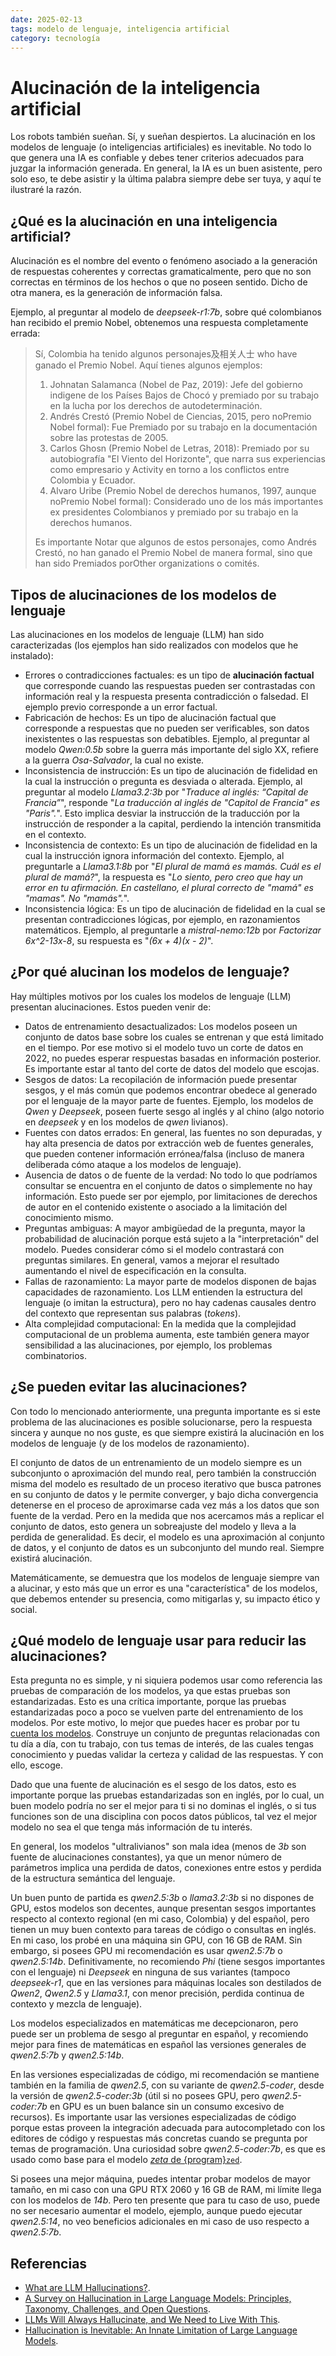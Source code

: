 ```yaml
---
date: 2025-02-13
tags: modelo de lenguaje, inteligencia artificial
category: tecnología
---
```


# Alucinación de la inteligencia artificial

Los robots también sueñan. Sí, y sueñan despiertos. La alucinación en los
modelos de lenguaje (o inteligencias artificiales) es inevitable. No todo lo que
genera una IA es confiable y debes tener criterios adecuados para juzgar la
información generada. En general, la IA es un buen asistente, pero solo eso, te
debe asistir y la última palabra siempre debe ser tuya, y aquí te ilustraré la
razón.

## ¿Qué es la alucinación en una inteligencia artificial?

Alucinación es el nombre del evento o fenómeno asociado a la generación de
respuestas coherentes y correctas gramaticalmente, pero que no son correctas en
términos de los hechos o que no poseen sentido. Dicho de otra manera, es la
generación de información falsa.

Ejemplo, al preguntar al modelo de _deepseek-r1:7b_, sobre qué colombianos han
recibido el premio Nobel, obtenemos una respuesta completamente errada:

> Sí, Colombia ha tenido algunos personajes及相关人士 who have ganado el Premio
> Nobel. Aquí tienes algunos ejemplos:
>
> 1. Johnatan Salamanca (Nobel de Paz, 2019): Jefe del gobierno indigene de los
>    Países Bajos de Chocó y premiado por su trabajo en la lucha por los
>    derechos de autodeterminación.
> 2. Andrés Crestó (Premio Nobel de Ciencias, 2015, pero noPremio Nobel formal):
>    Fue Premiado por su trabajo en la documentación sobre las protestas de
>    2005\.
> 3. Carlos Ghosn (Premio Nobel de Letras, 2018): Premiado por su autobiografía
>    "El Viento del Horizonte", que narra sus experiencias como empresario y
>    Activity en torno a los conflictos entre Colombia y Ecuador.
> 4. Alvaro Uribe (Premio Nobel de derechos humanos, 1997, aunque noPremio Nobel
>    formal): Considerado uno de los más importantes ex presidentes Colombianos
>    y premiado por su trabajo en la derechos humanos.
>
> Es importante Notar que algunos de estos personajes, como Andrés Crestó, no
> han ganado el Premio Nobel de manera formal, sino que han sido Premiados
> porOther organizations o comités.

## Tipos de alucinaciones de los modelos de lenguaje

Las alucinaciones en los modelos de lenguaje (LLM) han sido caracterizadas (los
ejemplos han sido realizados con modelos que he instalado):

- Errores o contradicciones factuales: es un tipo de **alucinación factual** que
  corresponde cuando las respuestas pueden ser contrastadas con información real
  y la respuesta presenta contradicción o falsedad. El ejemplo previo
  corresponde a un error factual.
- Fabricación de hechos: Es un tipo de alucinación factual que corresponde a
  respuestas que no pueden ser verificables, son datos inexistentes o las
  respuestas son debatibles. Ejemplo, al preguntar al modelo *Qwen:0.5b* sobre
  la guerra más importante del siglo XX, refiere a la guerra *Osa-Salvador*, la
  cual no existe.
- Inconsistencia de instrucción: Es un tipo de alucinación de fidelidad en la
  cual la instrucción o pregunta es desviada o alterada. Ejemplo, al preguntar
  al modelo *Llama3.2:3b* por "*Traduce al inglés: “Capital de Francia”*",
  responde "*La traducción al inglés de "Capitol de Francia" es "Paris".*". Esto
  implica desviar la instrucción de la traducción por la instrucción de
  responder a la capital, perdiendo la intención transmitida en el contexto.
- Inconsistencia de contexto: Es un tipo de alucinación de fidelidad en la cual
  la instrucción ignora información del contexto. Ejemplo, al preguntarle a
  *Llama3.1:8b* por "*El plural de mamá es mamás. Cuál es el plural de mamá?*",
  la respuesta es "*Lo siento, pero creo que hay un error en tu afirmación. En
  castellano, el plural correcto de "mamá" es "mamas". No "mamás".*".
- Inconsistencia lógica: Es un tipo de alucinación de fidelidad en la cual se
  presentan contradicciones lógicas, por ejemplo, en razonamientos matemáticos.
  Ejemplo, al preguntarle a *mistral-nemo:12b* por *Factorizar 6x^2-13x-8*, su
  respuesta es "*(6x + 4)(x - 2)*".

## ¿Por qué alucinan los modelos de lenguaje?

Hay múltiples motivos por los cuales los modelos de lenguaje (LLM) presentan
alucinaciones. Estos pueden venir de:

- Datos de entrenamiento desactualizados: Los modelos poseen un conjunto de
  datos base sobre los cuales se entrenan y que está limitado en el tiempo. Por
  ese motivo si el modelo tuvo un corte de datos en 2022, no puedes esperar
  respuestas basadas en información posterior. Es importante estar al tanto del
  corte de datos del modelo que escojas.
- Sesgos de datos: La recopilación de información puede presentar sesgos, y el
  más común que podemos encontrar obedece al generado por el lenguaje de la
  mayor parte de fuentes. Ejemplo, los modelos de *Qwen* y *Deepseek*, poseen
  fuerte sesgo al inglés y al chino (algo notorio en *deepseek* y en los modelos
  de *qwen* livianos).
- Fuentes con datos errados: En general, las fuentes no son depuradas, y hay
  alta presencia de datos por extracción web de fuentes generales, que pueden
  contener información errónea/falsa (incluso de manera deliberada cómo ataque a
  los modelos de lenguaje).
- Ausencia de datos o de fuente de la verdad: No todo lo que podríamos consultar
  se encuentra en el conjunto de datos o simplemente no hay información. Esto
  puede ser por ejemplo, por limitaciones de derechos de autor en el contenido
  existente o asociado a la limitación del conocimiento mismo.
- Preguntas ambiguas: A mayor ambigüedad de la pregunta, mayor la probabilidad
  de alucinación porque está sujeto a la "interpretación" del modelo. Puedes
  considerar cómo si el modelo contrastará con preguntas similares. En general,
  vamos a mejorar el resultado aumentando el nivel de especificación en la
  consulta.
- Fallas de razonamiento: La mayor parte de modelos disponen de bajas
  capacidades de razonamiento. Los LLM entienden la estructura del lenguaje (o
  imitan la estructura), pero no hay cadenas causales dentro del contexto que
  representan sus palabras (*tokens*).
- Alta complejidad computacional: En la medida que la complejidad computacional
  de un problema aumenta, este también genera mayor sensibilidad a las
  alucinaciones, por ejemplo, los problemas combinatorios.

## ¿Se pueden evitar las alucinaciones?

Con todo lo mencionado anteriormente, una pregunta importante es si este
problema de las alucinaciones es posible solucionarse, pero la respuesta sincera
y aunque no nos guste, es que siempre existirá la alucinación en los modelos de
lenguaje (y de los modelos de razonamiento).

El conjunto de datos de un entrenamiento de un modelo siempre es un subconjunto
o aproximación del mundo real, pero también la construcción misma del modelo es
resultado de un proceso iterativo que busca patrones en su conjunto de datos y
le permite converger, y bajo dicha convergencia detenerse en el proceso de
aproximarse cada vez más a los datos que son fuente de la verdad. Pero en la
medida que nos acercamos más a replicar el conjunto de datos, esto genera un
sobreajuste del modelo y lleva a la perdida de generalidad. Es decir, el modelo
es una aproximación al conjunto de datos, y el conjunto de datos es un
subconjunto del mundo real. Siempre existirá alucinación.

Matemáticamente, se demuestra que los modelos de lenguaje siempre van a
alucinar, y esto más que un error es una "característica" de los modelos, que
debemos entender su presencia, como mitigarlas y, su impacto ético y social.

## ¿Qué modelo de lenguaje usar para reducir las alucinaciones?

Esta pregunta no es simple, y ni siquiera podemos usar como referencia las
pruebas de comparación de los modelos, ya que estas pruebas son estandarizadas.
Esto es una crítica importante, porque las pruebas estandarizadas poco a poco se
vuelven parte del entrenamiento de los modelos. Por este motivo, lo mejor que
puedes hacer es probar por tu
[cuenta los modelos](/es/blog/2025/instala-tu-asistente-local-de-ia.md).
Construye un conjunto de preguntas relacionadas con tu día a día, con tu
trabajo, con tus temas de interés, de las cuales tengas conocimiento y puedas
validar la certeza y calidad de las respuestas. Y con ello, escoge.

Dado que una fuente de alucinación es el sesgo de los datos, esto es importante
porque las pruebas estandarizadas son en inglés, por lo cual, un buen modelo
podría no ser el mejor para ti si no dominas el inglés, o si tus funciones son
de una disciplina con pocos datos públicos, tal vez el mejor modelo no sea el
que tenga más información de tu interés.

En general, los modelos "ultralivianos" son mala idea (menos de *3b* son fuente
de alucinaciones constantes), ya que un menor número de parámetros implica una
perdida de datos, conexiones entre estos y perdida de la estructura semántica
del lenguaje.

Un buen punto de partida es *qwen2.5:3b* o *llama3.2:3b* si no dispones de GPU,
estos modelos son decentes, aunque presentan sesgos importantes respecto al
contexto regional (en mi caso, Colombia) y del español, pero tienen un muy buen
contexto para tareas de código o consultas en inglés. En mi caso, los probé en
una máquina sin GPU, con 16 GB de RAM. Sin embargo, si posees GPU mi
recomendación es usar *qwen2.5:7b* o *qwen2.5:14b*. Definitivamente, no
recomiendo *Phi* (tiene sesgos importantes con el lenguaje) ni *Deepseek* en
ninguna de sus variantes (tampoco *deepseek-r1*, que en las versiones para
máquinas locales son destilados de *Qwen2*, *Qwen2.5* y *Llama3.1*, con menor
precisión, perdida continua de contexto y mezcla de lenguaje).

Los modelos especializados en matemáticas me decepcionaron, pero puede ser un
problema de sesgo al preguntar en español, y recomiendo mejor para fines de
matemáticas en español las versiones generales de *qwen2.5:7b* y *qwen2.5:14b*.

En las versiones especializadas de código, mi recomendación se mantiene también
en la familia de *qwen2.5*, con su variante de *qwen2.5-coder*, desde la versión
de *qwen2.5-coder:3b* (útil si no posees GPU, pero *qwen2.5-coder:7b* en GPU es
un buen balance sin un consumo excesivo de recursos). Es importante usar las
versiones especializadas de código porque estas proveen la integración adecuada
para autocompletado con los editores de código y respuestas más concretas cuando
se pregunta por temas de programación. Una curiosidad sobre *qwen2.5-coder:7b*,
es que es usado como base para el modelo
[*zeta* de {program}`zed`](https://zed.dev/blog/edit-prediction).

Si posees una mejor máquina, puedes intentar probar modelos de mayor tamaño, en
mi caso con una GPU RTX 2060 y 16 GB de RAM, mi límite llega con los modelos de
*14b*. Pero ten presente que para tu caso de uso, puede no ser necesario
aumentar el modelo, ejemplo, aunque puedo ejecutar *qwen2.5:14*, no veo
beneficios adicionales en mi caso de uso respecto a *qwen2.5:7b*.

## Referencias

- [What are LLM Hallucinations?](https://www.iguazio.com/glossary/llm-hallucination/).
- [A Survey on Hallucination in Large Language Models: Principles, Taxonomy, Challenges, and Open Questions](https://arxiv.org/abs/2311.05232v2).
- [LLMs Will Always Hallucinate, and We Need to Live With This](https://arxiv.org/abs/2409.05746v1).
- [Hallucination is Inevitable: An Innate Limitation of Large Language Models](https://arxiv.org/abs/2401.11817).
